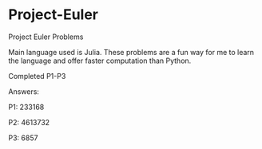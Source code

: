 # Project-Euler

Project Euler Problems

Main language used is Julia. These problems are a fun way for me to learn the language and offer faster computation than Python.

Completed P1-P3

Answers:

P1: 233168

P2: 4613732

P3: 6857
